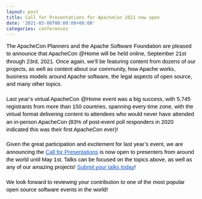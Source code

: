```yaml
---
layout: post
title: Call for Presentations for ApacheCon 2021 now open
date: '2021-03-08T00:00:00+00:00'
categories: conferences
---
```

<p dir="ltr" style="line-height:1.38;margin-top:0pt;margin-bottom:0pt;"><span style="font-size:11pt;font-family:Arial;color:#000000;background-color:transparent;font-weight:400;font-style:normal;font-variant:normal;text-decoration:none;vertical-align:baseline;white-space:pre;white-space:pre-wrap;">The ApacheCon Planners and the Apache Software Foundation are pleased to announce that ApacheCon @Home will be held online, September 21st through 23rd, 2021. Once again, we’ll be featuring content from dozens of our projects, as well as content about our community, how Apache works, business models around Apache software, the legal aspects of open source, and many other topics.</span></p><p dir="ltr" style="line-height:1.38;margin-top:0pt;margin-bottom:0pt;"><b style="font-weight:normal;" id="docs-internal-guid-0b3535db-7fff-b604-6484-5b2ab8cdeee2"><br></b></p><p dir="ltr" style="line-height:1.38;margin-top:0pt;margin-bottom:0pt;"><span style="font-size:11pt;font-family:Arial;color:#000000;background-color:transparent;font-weight:400;font-style:normal;font-variant:normal;text-decoration:none;vertical-align:baseline;white-space:pre;white-space:pre-wrap;">Last year’s virtual ApacheCon @Home event was a big success, with 5,745 registrants from more than 150 countries, spanning every time zone, with the virtual format delivering content to attendees who would never have attended an in-person ApacheCon (83% of post-event poll responders in 2020 indicated this was their first ApacheCon ever)!</span></p><p dir="ltr" style="line-height:1.38;margin-top:0pt;margin-bottom:0pt;"><b style="font-weight:normal;"><br></b></p><p dir="ltr" style="line-height:1.38;margin-top:0pt;margin-bottom:0pt;"><span style="font-size:11pt;font-family:Arial;color:#000000;background-color:transparent;font-weight:400;font-style:normal;font-variant:normal;text-decoration:none;vertical-align:baseline;white-space:pre;white-space:pre-wrap;">Given the great participation and excitement for last year’s event, we are announcing the </span><a href="https://www.apachecon.com/acah2021/cfp.html" style="text-decoration:none;"><span style="font-size:11pt;font-family:Arial;color:#1155cc;background-color:transparent;font-weight:400;font-style:normal;font-variant:normal;text-decoration:underline;-webkit-text-decoration-skip:none;text-decoration-skip-ink:none;vertical-align:baseline;white-space:pre;white-space:pre-wrap;">Call for Presentations</span></a><span style="font-size:11pt;font-family:Arial;color:#000000;background-color:transparent;font-weight:400;font-style:normal;font-variant:normal;text-decoration:none;vertical-align:baseline;white-space:pre;white-space:pre-wrap;"> is now open to presenters from around the world until May 1st. Talks can be focused on the topics above, as well as any of our amazing projects! </span><a href="https://www.apachecon.com/acah2021/cfp.html" style="text-decoration:none;"><span style="font-size:11pt;font-family:Arial;color:#1155cc;background-color:transparent;font-weight:400;font-style:normal;font-variant:normal;text-decoration:underline;-webkit-text-decoration-skip:none;text-decoration-skip-ink:none;vertical-align:baseline;white-space:pre;white-space:pre-wrap;">Submit your talks today</span></a><span style="font-size:11pt;font-family:Arial;color:#000000;background-color:transparent;font-weight:400;font-style:normal;font-variant:normal;text-decoration:none;vertical-align:baseline;white-space:pre;white-space:pre-wrap;">!&nbsp;</span></p><p dir="ltr" style="line-height:1.38;margin-top:0pt;margin-bottom:0pt;"><br></p><p dir="ltr" style="line-height:1.38;margin-top:0pt;margin-bottom:0pt;"><span style="font-size:11pt;font-family:Arial;color:#000000;background-color:transparent;font-weight:400;font-style:normal;font-variant:normal;text-decoration:none;vertical-align:baseline;white-space:pre;white-space:pre-wrap;">We look forward to reviewing your contribution to one of the most popular open source software events in the world! </span></p>
